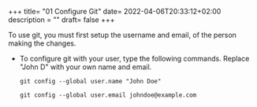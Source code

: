 +++
title= "01 Configure Git"
date= 2022-04-06T20:33:12+02:00
description = ""
draft= false
+++

To use git, you must first setup the username and email, of the person making the changes.

- To configure git with your user, type the following commands. Replace "John D" with your own name and email.

    `git config --global user.name "John Doe"`
    
    `git config --global user.email johndoe@example.com`